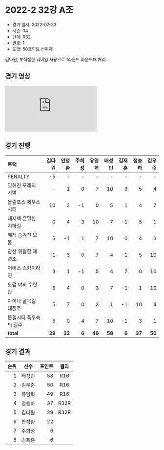 # 2022-2 32강 A조

- 경기 일시: 2022-07-23
- 시즌: 34
- 단계: R32
- 번호: 1
- 포맷: 50포인트 선취제



김다원, 부적절한 닉네임 사용으로 1라운드 라운드패 처리.

## 경기 영상
<iframe src="https://www.youtube.com/embed/ack_in9yJJU" frameborder="0" allowfullscreen>
</iframe>

## 경기 진행

| 트랙 | 김다원 | 안정환 | 주희성 | 유영혁 | 배성빈 | 김재훈 | 정승하 | 김우준 |
|:---|---:|---:|---:|---:|---:|---:|---:|---:|
| PENALTY | -5 | - | - | - | - | - | - | - |
| 잊혀진 모래의 기억 | - | 1 | 0 | 7 | 10 | 3 | 5 | 4 |
| 올림포스 제우스 시티 | 10 | 3 | -1 | 0 | 5 | 1 | 4 | 7 |
| 대저택 은밀한 지하실 | 0 | 4 | 3 | 10 | 7 | -1 | 5 | 1 |
| 해적 숨겨진 보물 | 5 | -1 | 1 | 7 | 10 | 0 | 4 | 3 |
| 광산 위험한 제련소 | 1 | 3 | 0 | 7 | 4 | -1 | 5 | 10 |
| 어비스 스카이라인 | 3 | 1 | -1 | 5 | 4 | 7 | 0 | 10 |
| 도검 야외 수련관 | 5 | 4 | 0 | 3 | 7 | -1 | 1 | 10 |
| 차이나 골목길 대질주 | 5 | 7 | 0 | 3 | 1 | -1 | 10 | 4 |
| 문힐시티 폭우속의 질주 | 5 | 0 | 4 | 7 | 10 | -1 | 3 | 1 |
| __total__ | __29__ | __22__ | __6__ | __49__ | __58__ | __6__ | __37__ | __50__ |




## 경기 결과

| 순위 | 선수 | 포인트 | 결과 |
|---:|:---:|---:|:---:|
| 1 | 배성빈 | 58 | R16 |
| 2 | 김우준 | 50 | R16 |
| 3 | 유영혁 | 49 | R16 |
| 4 | 정승하 | 37 | R32R |
| 5 | 김다원 | 29 | R32R |
| 6 | 안정환 | 22 |  |
| 7 | 주희성 | 6 |  |
| 8 | 김재훈 | 6 |  |

